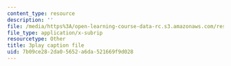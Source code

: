 ```yaml
---
content_type: resource
description: ''
file: /media/https%3A/open-learning-course-data-rc.s3.amazonaws.com/res-9-003-brains-minds-and-machines-summer-course-summer-2015/7b09ce282da05652a6da521669f9d028_cyQZP23YbCY.vtt
file_type: application/x-subrip
resourcetype: Other
title: 3play caption file
uid: 7b09ce28-2da0-5652-a6da-521669f9d028
---
```

